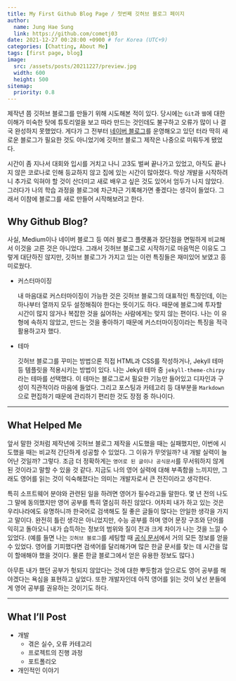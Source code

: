```yaml
---
title: My First Github Blog Page / 첫번째 깃허브 블로그 페이지
author:
  name: Jung Hae Sung
  link: https://github.com/cometj03
date: 2021-12-27 00:28:00 +0900 # for Korea (UTC+9)
categories: [Chatting, About Me]
tags: [first page, blog]
image:
  src: /assets/posts/20211227/preview.jpg
  width: 600
  height: 500
sitemap:
  priority: 0.8
---
```


제작년 쯤 깃허브 블로그를 만들기 위해 시도해본 적이 있다. 당시에는 `Git`과 `웹`에 대한 이해가 미숙한 탓에 튜토리얼을 보고 따라 만드는 것인데도 불구하고 오류가 많이 나 결국 완성하지 못했었다. 게다가 그 전부터 [네이버 블로그](https://blog.naver.com/jhs030526)를 운영해오고 있던 터라 딱히 새로운 블로그가 필요한 것도 아니었기에 깃허브 블로그 제작은 나중으로 미뤄두게 됐었다.

시간이 좀 지나서 대회와 입시를 거치고 나니 고3도 벌써 끝나가고 있었고, 아직도 끝나지 않은 코로나로 인해 등교하지 않고 집에 있는 시간이 많아졌다. 막상 개발을 시작하려니 추가로 익혀야 할 것이 산더미고 새로 배우고 싶은 것도 있어서 엄두가 나지 않았다. 그러다가 나의 학습 과정을 블로그에 차근차근 기록해가면 좋겠다는 생각이 들었다. 그래서 이참에 블로그를 새로 만들어 시작해보려고 한다.

## Why Github Blog?

사실, Medium이나 네이버 블로그 등 여러 블로그 플랫폼과 장단점을 면밀하게 비교해서 이것을 고른 것은 아니었다. 그래서 깃허브 블로그로 시작하기로 마음먹은 이유도 그렇게 대단하진 않지만, 깃허브 블로그가 가지고 있는 이런 특징들은 재미있어 보였고 흥미로웠다.

- 커스터마이징

  내 마음대로 커스터마이징이 가능한 것은 깃허브 블로그의 대표적인 특징인데, 이는 하나부터 열까지 모두 설정해줘야 한다는 뜻이기도 하다. 때문에 블로그에 투자할 시간이 많지 않거나 복잡한 것을 싫어하는 사람에게는 맞지 않는 편이다. 나는 이 유형에 속하지 않았고, 만드는 것을 좋아하기 때문에 커스터마이징이라는 특징을 적극 활용하고자 했다.

- 테마

  깃허브 블로그를 꾸미는 방법으론 직접 HTML과 CSS를 작성하거나, Jekyll 테마 등 템플릿을 적용시키는 방법이 있다. 나는 Jekyll 테마 중 `jekyll-theme-chirpy`라는 테마를 선택했다. 이 테마는 블로그로서 필요한 기능만 들어있고 디자인과 구성이 직관적이라 마음에 들었다. 그리고 포스팅과 카테고리 등 대부분을 `Markdown`으로 편집하기 때문에 관리하기 편리한 것도 장점 중 하나이다.

---

## What Helped Me

앞서 말한 것처럼 제작년에 깃허브 블로그 제작을 시도했을 때는 실패했지만, 이번에 시도했을 때는 비교적 간단하게 성공할 수 있었다. 그 이유가 무엇일까? 내 개발 실력이 늘어난 것일까? 그렇다. 조금 더 정확하게는 `영어로 된 글이나 공식문서`를 무서워하지 않게 된 것이라고 말할 수 있을 것 같다. 지금도 나의 영어 실력에 대해 부족함을 느끼지만, 그래도 영어를 읽는 것이 익숙해졌다는 의미는 개발자로서 큰 전진이라고 생각한다.

특히 소프트웨어 분야와 관련된 일을 하려면 영어가 필수라고들 말한다. 몇 년 전의 나도 그 말에 동의했지만 영어 공부를 특히 열심히 하진 않았다. 어차피 내가 하고 있는 것은 우리나라에도 유명하니까 한국어로 검색해도 질 좋은 글들이 많다는 안일한 생각을 가지고 말이다. 완전히 틀린 생각은 아니었지만, 수능 공부를 하며 영어 문장 구조와 단어를 익히고 돌아오니 내가 습득하는 정보의 범위와 질이 전과 크게 차이가 나는 것을 느낄 수 있었다. (예를 들면 나는 `깃허브 블로그`를 세팅할 때 [공식 문서](https://chirpy.cotes.info/)에서 거의 모든 정보를 얻을 수 있었다. 영어를 기피했다면 검색어를 달리해가며 많은 한글 문서를 찾는 데 시간을 많이 할애해야 했을 것이다. 물론 한글 블로그에서 얻은 유용한 정보도 많다.)

아무튼 내가 했던 공부가 헛되지 않았다는 것에 대한 뿌듯함과 앞으로도 영어 공부를 해야겠다는 욕심을 표현하고 싶었다. 또한 개발자인데 아직 영어를 읽는 것이 낯선 분들에게 영어 공부를 권유하는 것이기도 하다.

---

## What I’ll Post

- 개발
  - 겪은 실수, 오류 카테고리
  - 프로젝트의 진행 과정
  - 포트폴리오
- 개인적인 이야기
